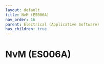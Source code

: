 ```yaml
---
layout: default
title: NvM (ES006A)
nav_order: 16
parent: Electrical (Applicative Software)
has_children: true
---
```

# NvM (ES006A)
